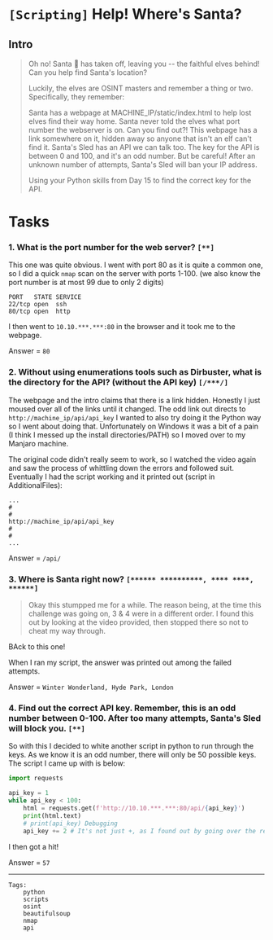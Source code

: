 # `[Scripting]` Help! Where's Santa?
## Intro

>Oh no! Santa 🎅 has taken off, leaving you -- the faithful elves behind! Can you help find Santa's location?
>
>Luckily, the elves are OSINT masters and remember a thing or two. Specifically, they remember:
>
>Santa has a webpage at MACHINE_IP/static/index.html to help lost elves find their way home. Santa never told the elves what port number the webserver is on. Can you find out?!
>This webpage has a link somewhere on it, hidden away so anyone that isn't an elf can't find it.
>Santa's Sled has an API we can talk too. The key for the API is between 0 and 100, and it's an odd number. But be careful! After an unknown number of attempts, Santa's Sled will ban your IP address. 
>
>Using your Python skills from Day 15 to find the correct key for the API.

# Tasks

### 1. What is the port number for the web server? `[**]`

This one was quite obvious. I went with port 80 as it is quite a common one, so I did a quick `nmap` scan on the server with ports 1-100. (we also know the port number is at most 99 due to only 2 digits)

```
PORT   STATE SERVICE
22/tcp open  ssh
80/tcp open  http
```

I then went to `10.10.***.***:80` in the browser and it took me to the webpage.

Answer = `80`

### 2. Without using enumerations tools such as Dirbuster, what is the directory for the API?  (without the API key) `[/***/]`

The webpage and the intro claims that there is a link hidden. Honestly I just moused over all of the links until it changed. The odd link out directs to `http://machine_ip/api/api_key` I wanted to also try doing it the Python way so I went about doing that. Unfortunately on Windows it was a bit of a pain (I think I messed up the install directories/PATH) so I moved over to my Manjaro machine.

The original code didn't really seem to work, so I watched the video again and saw the process of whittling down the errors and followed suit. Eventually I had the script working and it printed out (script in AdditionalFiles):

```
...
#
#
http://machine_ip/api/api_key
#
#
...
```

Answer = `/api/`

### 3. Where is Santa right now? `[****** **********, **** ****, ******]`

>Okay this stumpped me for a while. The reason being, at the time this challenge was going on, 3 & 4 were in a different order. I found this out by looking at the video provided, then stopped there so not to cheat my way through. 

BAck to this one!

When I ran my script, the answer was printed out among the failed attempts.

Answer = `Winter Wonderland, Hyde Park, London`

### 4. Find out the correct API key. Remember, this is an odd number between 0-100. After too many attempts, Santa's Sled will block you. `[**]`

So with this I decided to white another script in python to run through the keys. As we know it is an odd number, there will only be 50 possible keys. The script I came up with is below:

```python
import requests 

api_key = 1
while api_key < 100:
    html = requests.get(f'http://10.10.***.***:80/api/{api_key}')
    print(html.text)
    # print(api_key) Debugging
    api_key += 2 # It's not just +, as I found out by going over the requests limit; had to re-deploy
```
I then got a hit!

Answer = `57`

---
```
Tags:
    python
    scripts
    osint
    beautifulsoup
    nmap
    api
```